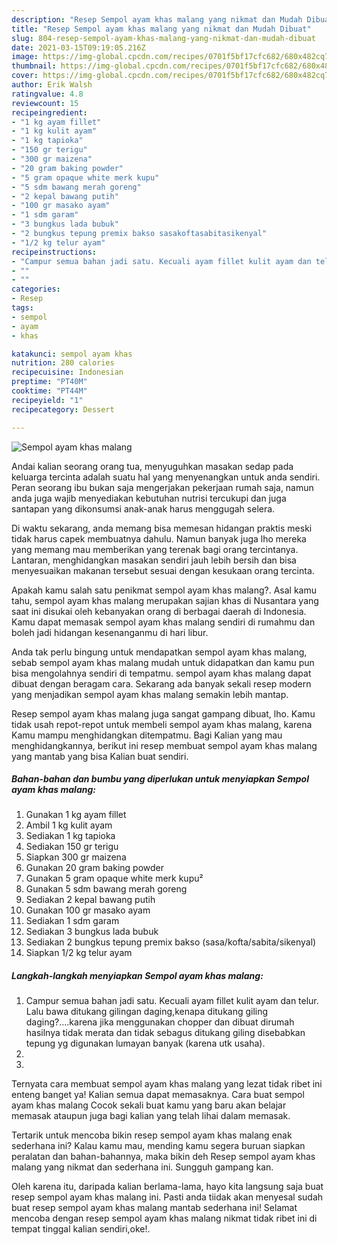 ```yaml
---
description: "Resep Sempol ayam khas malang yang nikmat dan Mudah Dibuat"
title: "Resep Sempol ayam khas malang yang nikmat dan Mudah Dibuat"
slug: 804-resep-sempol-ayam-khas-malang-yang-nikmat-dan-mudah-dibuat
date: 2021-03-15T09:19:05.216Z
image: https://img-global.cpcdn.com/recipes/0701f5bf17cfc682/680x482cq70/sempol-ayam-khas-malang-foto-resep-utama.jpg
thumbnail: https://img-global.cpcdn.com/recipes/0701f5bf17cfc682/680x482cq70/sempol-ayam-khas-malang-foto-resep-utama.jpg
cover: https://img-global.cpcdn.com/recipes/0701f5bf17cfc682/680x482cq70/sempol-ayam-khas-malang-foto-resep-utama.jpg
author: Erik Walsh
ratingvalue: 4.8
reviewcount: 15
recipeingredient:
- "1 kg ayam fillet"
- "1 kg kulit ayam"
- "1 kg tapioka"
- "150 gr terigu"
- "300 gr maizena"
- "20 gram baking powder"
- "5 gram opaque white merk kupu"
- "5 sdm bawang merah goreng"
- "2 kepal bawang putih"
- "100 gr masako ayam"
- "1 sdm garam"
- "3 bungkus lada bubuk"
- "2 bungkus tepung premix bakso sasakoftasabitasikenyal"
- "1/2 kg telur ayam"
recipeinstructions:
- "Campur semua bahan jadi satu. Kecuali ayam fillet kulit ayam dan telur. Lalu bawa ditukang gilingan daging,kenapa ditukang giling daging?....karena jika menggunakan chopper dan dibuat dirumah hasilnya tidak merata dan tidak sebagus ditukang giling disebabkan tepung yg digunakan lumayan banyak (karena utk usaha)."
- ""
- ""
categories:
- Resep
tags:
- sempol
- ayam
- khas

katakunci: sempol ayam khas 
nutrition: 280 calories
recipecuisine: Indonesian
preptime: "PT40M"
cooktime: "PT44M"
recipeyield: "1"
recipecategory: Dessert

---
```



![Sempol ayam khas malang](https://img-global.cpcdn.com/recipes/0701f5bf17cfc682/680x482cq70/sempol-ayam-khas-malang-foto-resep-utama.jpg)

Andai kalian seorang orang tua, menyuguhkan masakan sedap pada keluarga tercinta adalah suatu hal yang menyenangkan untuk anda sendiri. Peran seorang ibu bukan saja mengerjakan pekerjaan rumah saja, namun anda juga wajib menyediakan kebutuhan nutrisi tercukupi dan juga santapan yang dikonsumsi anak-anak harus menggugah selera.

Di waktu  sekarang, anda memang bisa memesan hidangan praktis meski tidak harus capek membuatnya dahulu. Namun banyak juga lho mereka yang memang mau memberikan yang terenak bagi orang tercintanya. Lantaran, menghidangkan masakan sendiri jauh lebih bersih dan bisa menyesuaikan makanan tersebut sesuai dengan kesukaan orang tercinta. 



Apakah kamu salah satu penikmat sempol ayam khas malang?. Asal kamu tahu, sempol ayam khas malang merupakan sajian khas di Nusantara yang saat ini disukai oleh kebanyakan orang di berbagai daerah di Indonesia. Kamu dapat memasak sempol ayam khas malang sendiri di rumahmu dan boleh jadi hidangan kesenanganmu di hari libur.

Anda tak perlu bingung untuk mendapatkan sempol ayam khas malang, sebab sempol ayam khas malang mudah untuk didapatkan dan kamu pun bisa mengolahnya sendiri di tempatmu. sempol ayam khas malang dapat dibuat dengan beragam cara. Sekarang ada banyak sekali resep modern yang menjadikan sempol ayam khas malang semakin lebih mantap.

Resep sempol ayam khas malang juga sangat gampang dibuat, lho. Kamu tidak usah repot-repot untuk membeli sempol ayam khas malang, karena Kamu mampu menghidangkan ditempatmu. Bagi Kalian yang mau menghidangkannya, berikut ini resep membuat sempol ayam khas malang yang mantab yang bisa Kalian buat sendiri.

<!--inarticleads1-->

##### Bahan-bahan dan bumbu yang diperlukan untuk menyiapkan Sempol ayam khas malang:

1. Gunakan 1 kg ayam fillet
1. Ambil 1 kg kulit ayam
1. Sediakan 1 kg tapioka
1. Sediakan 150 gr terigu
1. Siapkan 300 gr maizena
1. Gunakan 20 gram baking powder
1. Gunakan 5 gram opaque white merk kupu²
1. Gunakan 5 sdm bawang merah goreng
1. Sediakan 2 kepal bawang putih
1. Gunakan 100 gr masako ayam
1. Sediakan 1 sdm garam
1. Sediakan 3 bungkus lada bubuk
1. Sediakan 2 bungkus tepung premix bakso (sasa/kofta/sabita/sikenyal)
1. Siapkan 1/2 kg telur ayam




<!--inarticleads2-->

##### Langkah-langkah menyiapkan Sempol ayam khas malang:

1. Campur semua bahan jadi satu. Kecuali ayam fillet kulit ayam dan telur. Lalu bawa ditukang gilingan daging,kenapa ditukang giling daging?....karena jika menggunakan chopper dan dibuat dirumah hasilnya tidak merata dan tidak sebagus ditukang giling disebabkan tepung yg digunakan lumayan banyak (karena utk usaha).
1. 
1. 




Ternyata cara membuat sempol ayam khas malang yang lezat tidak ribet ini enteng banget ya! Kalian semua dapat memasaknya. Cara buat sempol ayam khas malang Cocok sekali buat kamu yang baru akan belajar memasak ataupun juga bagi kalian yang telah lihai dalam memasak.

Tertarik untuk mencoba bikin resep sempol ayam khas malang enak sederhana ini? Kalau kamu mau, mending kamu segera buruan siapkan peralatan dan bahan-bahannya, maka bikin deh Resep sempol ayam khas malang yang nikmat dan sederhana ini. Sungguh gampang kan. 

Oleh karena itu, daripada kalian berlama-lama, hayo kita langsung saja buat resep sempol ayam khas malang ini. Pasti anda tiidak akan menyesal sudah buat resep sempol ayam khas malang mantab sederhana ini! Selamat mencoba dengan resep sempol ayam khas malang nikmat tidak ribet ini di tempat tinggal kalian sendiri,oke!.

